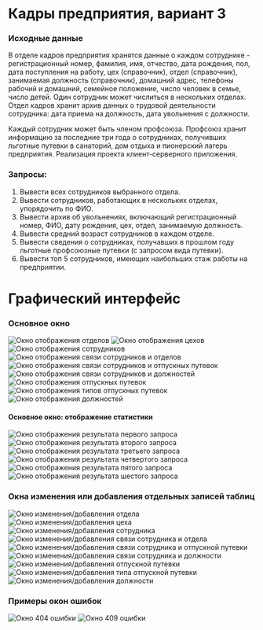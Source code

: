 # Кадры предприятия, вариант 3
### Исходные данные
В отделе кадров предприятия хранятся данные о каждом сотруднике - регистрационный номер, 
фамилия, имя, отчество, дата рождения, пол, дата поступления на работу, цех (справочник), 
отдел (справочник), занимаемая должность (справочник), домашний адрес, телефоны рабочий и домашний, 
семейное положение, число человек в семье, число детей.
Один сотрудник может числиться в нескольких отделах. Отдел кадров хранит
архив данных о трудовой деятельности сотрудника: дата приема на должность,
дата увольнения с должности.

Каждый сотрудник может быть членом профсоюза. Профсоюз хранит
информацию за последние три года о сотрудниках, получивших льготные путевки
в санаторий, дом отдыха и пионерский лагерь предприятия.
Реализация проекта клиент-серверного приложения.

### Запросы:
1) Вывести всех сотрудников выбранного отдела.
2) Вывести сотрудников, работающих в нескольких отделах, упорядочить по
ФИО.
3) Вывести архив об увольнениях, включающий регистрационный номер,
ФИО, дату рождения, цех, отдел, занимаемую должность.
4) Вывести средний возраст сотрудников в каждом отделе.
5) Вывести сведения о сотрудниках, получавших в прошлом году льготные
профсоюзные путевки (с запросом вида путевки).
6) Вывести топ 5 сотрудников, имеющих наибольших стаж работы на
предприятии.

# Графический интерфейс
### Основное окно
![Окно отображения отделов](Organization/Organization.Client/ExampleImages/departments.png)
![Окно отображения цехов](Organization/Organization.Client/ExampleImages/workshops.png)
![Окно отображения сотрудников](Organization/Organization.Client/ExampleImages/employees.png)
![Окно отображения связи сотрудников и отделов](Organization/Organization.Client/ExampleImages/employeesDepartments.png)
![Окно отображения связи сотрудников и отпускных путевок](Organization/Organization.Client/ExampleImages/employeesVacationVouchers.png)
![Окно отображения связи сотрудников и должностей](Organization/Organization.Client/ExampleImages/employeesOccupations.png)
![Окно отображения отпускных путевок](Organization/Organization.Client/ExampleImages/vacationVouchers.png)
![Окно отображения типов отпускных путевок](Organization/Organization.Client/ExampleImages/voucherTypes.png)
![Окно отображения должностей](Organization/Organization.Client/ExampleImages/occupations.png)

#### Основное окно: отображение статистики
![Окно отображения результата первого запроса](Organization/Organization.Client/ExampleImages/firstStatistic.png)
![Окно отображения результата второго запроса](Organization/Organization.Client/ExampleImages/secondStatistic.png)
![Окно отображения результата третьего запроса](Organization/Organization.Client/ExampleImages/thirdStatistic.png)
![Окно отображения результата четвертого запроса](Organization/Organization.Client/ExampleImages/fourthStatistic.png)
![Окно отображения результата пятого запроса](Organization/Organization.Client/ExampleImages/fifthStatistic.png)
![Окно отображения результата шестого запроса](Organization/Organization.Client/ExampleImages/sixthStatistic.png)

### Окна изменения или добавления отдельных записей таблиц
![Окно изменения/добавления отдела](Organization/Organization.Client/ExampleImages/departmentEdit.png)
![Окно изменения/добавления цеха](Organization/Organization.Client/ExampleImages/workshopEdit.png)
![Окно изменения/добавления сотрудника](Organization/Organization.Client/ExampleImages/employeeEdit.png)
![Окно изменения/добавления связи сотрудника и отдела](Organization/Organization.Client/ExampleImages/employeeDepartmentEdit.png)
![Окно изменения/добавления связи сотрудника и отпускной путевки](Organization/Organization.Client/ExampleImages/employeeVacationVoucherEdit.png)
![Окно изменения/добавления связи сотрудника и должности](Organization/Organization.Client/ExampleImages/employeeOccupationEdit.png)
![Окно изменения/добавления отпускной путевки](Organization/Organization.Client/ExampleImages/vacationVoucherEdit.png)
![Окно изменения/добавления типа отпускной путевки](Organization/Organization.Client/ExampleImages/voucherTypeEdit.png)
![Окно изменения/добавления должности](Organization/Organization.Client/ExampleImages/occupationEdit.png)

### Примеры окон ошибок
![Окно 404 ошибки](Organization/Organization.Client/ExampleImages/error1.png)
![Окно 409 ошибки](Organization/Organization.Client/ExampleImages/error2.png)
